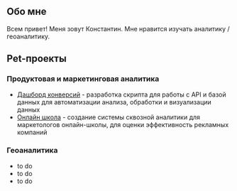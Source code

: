 ## Обо мне

Всем привет! Меня зовут Константин. Мне нравится изучать аналитику / геоаналитику.

## Pet-проекты
### Продуктовая и маркетинговая аналитика

- [Дашборд конверсий][1] - разработка скрипта для работы с API и базой данных для автоматизации анализа, обработки и визуализации данных
- [Онлайн школа][2] - создание системы сквозной аналитики для маркетологов онлайн-школы, для оценки эффективность рекламных компаний


### Геоаналитика
- to do
- to do
- to do




[1]: https://github.com/bryzgin/conversion-dashboard
[2]: https://github.com/bryzgin/online-school
